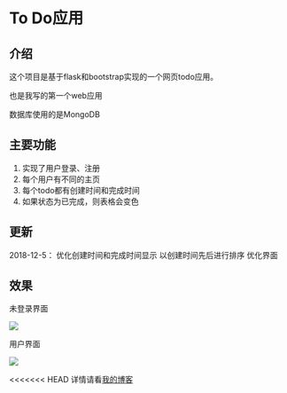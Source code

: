 # To Do应用

## 介绍

这个项目是基于flask和bootstrap实现的一个网页todo应用。

也是我写的第一个web应用

数据库使用的是MongoDB





## 主要功能

1. 实现了用户登录、注册
2. 每个用户有不同的主页
3. 每个todo都有创建时间和完成时间
4. 如果状态为已完成，则表格会变色
## 更新
2018-12-5： 优化创建时间和完成时间显示  以创建时间先后进行排序
​            优化界面  


## 效果
未登录界面

![](https://i.loli.net/2018/12/05/5c073e7b22a1d.png) 

用户界面

![](https://i.loli.net/2018/12/05/5c073eb4e3f9c.png) 

<<<<<<< HEAD
详情请看[我的博客](https://forali.club/2018/12/04/%E7%AC%AC%E4%B8%80%E4%B8%AAweb%E5%BA%94%E7%94%A8/)

